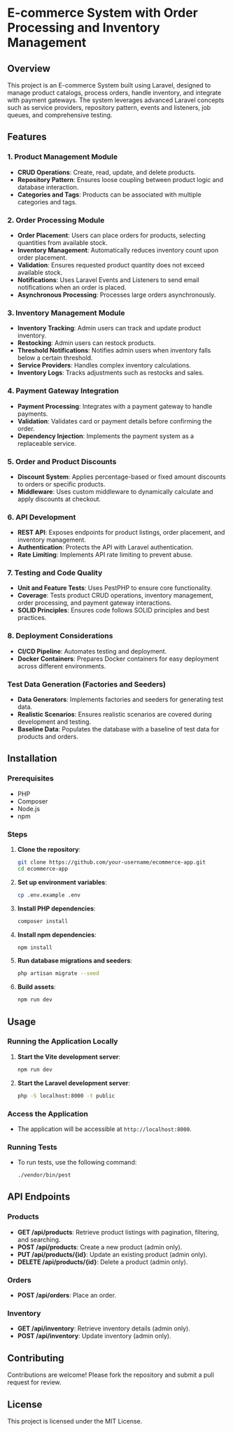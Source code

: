 # E-commerce System with Order Processing and Inventory Management

## Overview

This project is an E-commerce System built using Laravel, designed to manage product catalogs, process orders, handle inventory, and integrate with payment gateways. The system leverages advanced Laravel concepts such as service providers, repository pattern, events and listeners, job queues, and comprehensive testing.

## Features

### 1. Product Management Module

- **CRUD Operations**: Create, read, update, and delete products.
- **Repository Pattern**: Ensures loose coupling between product logic and database interaction.
- **Categories and Tags**: Products can be associated with multiple categories and tags.

### 2. Order Processing Module

- **Order Placement**: Users can place orders for products, selecting quantities from available stock.
- **Inventory Management**: Automatically reduces inventory count upon order placement.
- **Validation**: Ensures requested product quantity does not exceed available stock.
- **Notifications**: Uses Laravel Events and Listeners to send email notifications when an order is placed.
- **Asynchronous Processing**: Processes large orders asynchronously.

### 3. Inventory Management Module

- **Inventory Tracking**: Admin users can track and update product inventory.
- **Restocking**: Admin users can restock products.
- **Threshold Notifications**: Notifies admin users when inventory falls below a certain threshold.
- **Service Providers**: Handles complex inventory calculations.
- **Inventory Logs**: Tracks adjustments such as restocks and sales.

### 4. Payment Gateway Integration

- **Payment Processing**: Integrates with a payment gateway to handle payments.
- **Validation**: Validates card or payment details before confirming the order.
- **Dependency Injection**: Implements the payment system as a replaceable service.

### 5. Order and Product Discounts

- **Discount System**: Applies percentage-based or fixed amount discounts to orders or specific products.
- **Middleware**: Uses custom middleware to dynamically calculate and apply discounts at checkout.

### 6. API Development

- **REST API**: Exposes endpoints for product listings, order placement, and inventory management.
- **Authentication**: Protects the API with Laravel authentication.
- **Rate Limiting**: Implements API rate limiting to prevent abuse.

### 7. Testing and Code Quality

- **Unit and Feature Tests**: Uses PestPHP to ensure core functionality.
- **Coverage**: Tests product CRUD operations, inventory management, order processing, and payment gateway interactions.
- **SOLID Principles**: Ensures code follows SOLID principles and best practices.

### 8. Deployment Considerations

- **CI/CD Pipeline**: Automates testing and deployment.
- **Docker Containers**: Prepares Docker containers for easy deployment across different environments.

### Test Data Generation (Factories and Seeders)

- **Data Generators**: Implements factories and seeders for generating test data.
- **Realistic Scenarios**: Ensures realistic scenarios are covered during development and testing.
- **Baseline Data**: Populates the database with a baseline of test data for products and orders.

## Installation

### Prerequisites

- PHP
- Composer
- Node.js
- npm

### Steps

1. **Clone the repository**:

   ```bash
   git clone https://github.com/your-username/ecommerce-app.git
   cd ecommerce-app
   ```

2. **Set up environment variables**:

   ```bash
   cp .env.example .env
   ```

3. **Install PHP dependencies**:

   ```bash
   composer install
   ```

4. **Install npm dependencies**:

   ```bash
   npm install
   ```

5. **Run database migrations and seeders**:

   ```bash
   php artisan migrate --seed
   ```

6. **Build assets**:
   ```bash
   npm run dev
   ```

## Usage

### Running the Application Locally

1. **Start the Vite development server**:

   ```bash
   npm run dev
   ```

2. **Start the Laravel development server**:
   ```bash
   php -S localhost:8000 -t public
   ```

### Access the Application

- The application will be accessible at `http://localhost:8000`.

### Running Tests

- To run tests, use the following command:
  ```bash
  ./vendor/bin/pest
  ```

## API Endpoints

### Products

- **GET /api/products**: Retrieve product listings with pagination, filtering, and searching.
- **POST /api/products**: Create a new product (admin only).
- **PUT /api/products/{id}**: Update an existing product (admin only).
- **DELETE /api/products/{id}**: Delete a product (admin only).

### Orders

- **POST /api/orders**: Place an order.

### Inventory

- **GET /api/inventory**: Retrieve inventory details (admin only).
- **POST /api/inventory**: Update inventory (admin only).

## Contributing

Contributions are welcome! Please fork the repository and submit a pull request for review.

## License

This project is licensed under the MIT License.
